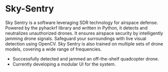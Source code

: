 # Sky-Sentry
Sky Sentry is a software leveraging SDR technology for airspace defense. Powered by the pyhackrf library and written in Python, it detects and neutralizes unauthorized drones. It ensures airspace security by intelligently jamming drone signals. Safeguard your surroundings with live visual detection using OpenCV. Sky Sentry is also trained on multiple sets of drone models, covering a wide range of frequencies.

- Successfully detected and jammed an off-the-shelf quadcopter drone. 
- Currently developing a modular UI for the system.
